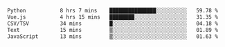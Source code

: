<!--START_SECTION:waka-->

```txt
Python           8 hrs 7 mins    ███████████████░░░░░░░░░░   59.78 %
Vue.js           4 hrs 15 mins   ████████░░░░░░░░░░░░░░░░░   31.35 %
CSV/TSV          34 mins         █░░░░░░░░░░░░░░░░░░░░░░░░   04.18 %
Text             15 mins         ▒░░░░░░░░░░░░░░░░░░░░░░░░   01.89 %
JavaScript       13 mins         ▒░░░░░░░░░░░░░░░░░░░░░░░░   01.63 %
```

<!--END_SECTION:waka-->
